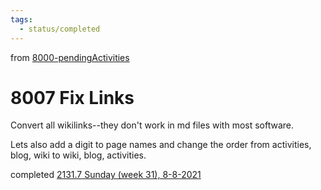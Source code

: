 ```yaml
---
tags:
  - status/completed
---
```

from [8000-pendingActivities](../../../../8activities/8000-pendingActivities.md)
# 8007 Fix Links
Convert all wikilinks--they don't work in md files with most software.

Lets also add a digit to page names and change the order from activities, blog, wiki to wiki, blog, activities.

completed [2131.7 Sunday (week 31), 8-8-2021](2131.7%20Sunday%20(week%2031),%208-8-2021.md)